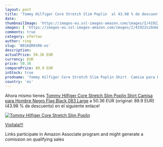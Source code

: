 ```yaml
---
layout: post
title: 'Tommy Hilfiger Core Stretch Slim Poplin  al 43.98 % de descuento'
date: 
thumbnailImage: 'https://images-eu.ssl-images-amazon.com/images/I/41922szbUmL._SL200_.jpg'
images: [ 'https://images-eu.ssl-images-amazon.com/images/I/41922szbUmL._SL200_.jpg' ]
comments: true
category: ofertas
author: ring
slug: 'B016QM4SR6-es'
description:
actualPrice: 50.36 EUR
currency: EUR
price: 50.36
comparePrice: 89.9 EUR
inStock: true
prodname: 'Tommy Hilfiger Core Stretch Slim Poplin Shirt  Camisa para Hombre  Negro  Flag Black 083  Large'
country: 'es'
---
```


Ahora mismo tienes [Tommy Hilfiger Core Stretch Slim Poplin Shirt  Camisa para Hombre  Negro  Flag Black 083  Large](https://www.amazon.es/dp/B016QM4SR6/?tag=tolees-21) a 50.36 EUR (original: 89.9 EUR) (43.98 %  de descuento) en el siguiente enlace!

[![Tommy Hilfiger Core Stretch Slim Poplin ](https://images-eu.ssl-images-amazon.com/images/I/41922szbUmL._SL200_.jpg)](https://www.amazon.es/dp/B016QM4SR6/?tag=tolees-21)

[Visítala!!!](https://www.amazon.es/dp/B016QM4SR6/?tag=tolees-21)

Links participate in Amazon Associate program and might generate a comission on qualifying sales
